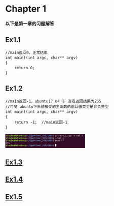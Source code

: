 
# Chapter 1
**以下是第一章的习题解答**
## Ex1.1
```
//main返回0，正常结束
int main((int argc, char** argv)
{
    return 0;  
}
```

## Ex1.2
```
//main返回-1，ubuntu17.04 下 查看返回结果为255
//可见 ubuntu下系统接受的主函数的返回值类型是非负整型
int main((int argc, char** argv)
{
    return -1;  //main返回-1
}
``` 
<img src="./picture/ex1_1.jpg" width = "50%" /> 

## [Ex1.3](./ex1_3.cpp)

## [Ex1.4](./ex1_4.cpp)

## [Ex1.5](./ex1_5.cpp)
